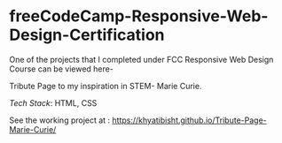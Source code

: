 # freeCodeCamp-Responsive-Web-Design-Certification
One of the projects that I completed under FCC Responsive Web Design Course can be viewed here- 

Tribute Page to my inspiration in STEM- Marie Curie.

*Tech Stack*: HTML, CSS

See the working project at 
: https://khyatibisht.github.io/Tribute-Page-Marie-Curie/
